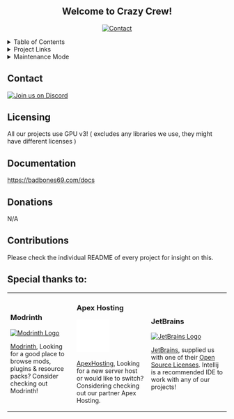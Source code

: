 <div align="center">

  <h2 align="center">Welcome to Crazy Crew!</h2>

[![Contact][discord-shield]][discord-url]
<!--[![Contact][opencollective-shield]][opencollective-url]-->

</div>

<!-- Table of Contents -->

<details>
  <summary>Table of Contents</summary>
  <ol>
    <li><a href="#contact">Contact</a></li>
    <li><a href="#licensing">License</a></li>
    <li><a href="#documentation">Documentation</a></li>
    <li><a href="#donating">Donations</a></li>
    <li><a href="#contributions">Contributions</a></li>
  </ol>
</details>

<details>
  <summary>Project Links</summary>
   <ol>
    <li><a href="https://github.com/Crazy-Crew/CrazyEnchantments">CrazyEnchantments</a></li>
    <li><a href="https://github.com/Crazy-Crew/CrazyAuctions">CrazyAuctions</a></li>
    <li><a href="https://github.com/Crazy-Crew/CrazyEnvoys">CrazyEnvoys</a></li>
    <li><a href="https://github.com/Crazy-Crew/CrazyCrates">CrazyCrates</a></li>
    <li><a href="https://github.com/Crazy-Crew/Vouchers">Vouchers</a></li>
   </ol>
</details>

<details>
  <summary>Maintenance Mode</summary>
   <ol>
     <li><a href="https://github.com/Crazy-Crew/EpicSellChest">EpicSellChest</a></li>
     <li><a href="https://github.com/Crazy-Crew/CrazyParticles">CrazyParticles</a></li>
     <li><a href="https://github.com/Crazy-Crew/CrazyWarps">CrazyWarps</a></li>
   </ol>
</details>

## Contact
  [![Join us on Discord](https://discord.com/api/guilds/182615261403283459/widget.png?style=banner2)](https://discord.badbones69.com)

## Licensing
All our projects use GPU v3! ( excludes any libraries we use, they might have different licenses )

## Documentation
https://badbones69.com/docs

## Donations
<!--https://opencollective.com/crazycrew-->
N/A

## Contributions
Please check the individual README of every project for insight on this.

## Special thanks to:
<table>
  
 <tr>

  <td>

  ### Modrinth
    
  [<img src="https://raw.githubusercontent.com/modrinth/art/main/Branding/Favicon/favicon__512x512.png" alt="Modrinth Logo" height="75">](https://modrinth.com/)
    
   [Modrinth](https://modrinth.com/), Looking for a good place to browse mods, plugins & resource packs? Consider checking out Modrinth!

  </td>

  <td>

  ### Apex Hosting

  [<img src="https://raw.githubusercontent.com/RyderBelserion/Assets/main/crazycrew/apex/apex_cube.png" alt="ApexHosting Logo" height="75">](https://billing.apexminecrafthosting.com/aff.php?aff=5511)
    
  [ApexHosting](https://apexminecrafthosting.com/), Looking for a new server host or would like to switch? Considering checking out our partner Apex Hosting.

  </td>

  <td>

  ### JetBrains

  [<img src="https://resources.jetbrains.com/storage/products/company/brand/logos/jb_beam.png" alt="JetBrains Logo" height="75">](https://www.jetbrains.com)

  [JetBrains](https://www.jetbrains.com/), supplied us with one of their [Open Source Licenses](https://www.jetbrains.com/opensource/). Intellij is a  recommended IDE to work with any of our projects!

  </td>

 </tr>
  
</table>

[discord-shield]: https://img.shields.io/discord/182615261403283459.svg?style=for-the-badge
[discord-url]: https://discord.badbones69.com

[opencollective-shield]: https://img.shields.io/opencollective/backers/crazycrew?color=ff3e00&style=for-the-badge
[opencollective-url]: https://opencollective.com/crazycrew
